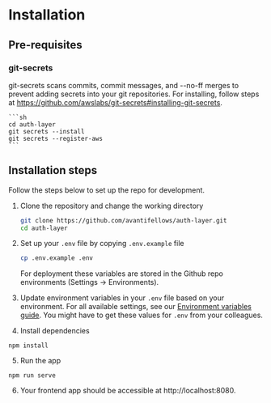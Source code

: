 # Installation

## Pre-requisites

### git-secrets
git-secrets scans commits, commit messages, and --no-ff merges to prevent adding secrets into your git repositories.
For installing, follow steps at https://github.com/awslabs/git-secrets#installing-git-secrets.

    ```sh
    cd auth-layer
    git secrets --install
    git secrets --register-aws
    ```

## Installation steps
Follow the steps below to set up the repo for development.
1. Clone the repository and change the working directory
    ```sh
    git clone https://github.com/avantifellows/auth-layer.git
    cd auth-layer
    ```

2. Set up your `.env` file by copying `.env.example` file
    ```sh
    cp .env.example .env
    ```

    For deployment these variables are stored in the Github repo environments (Settings -> Environments).

3. Update environment variables in your `.env` file based on your environment. For all available settings, see our [Environment variables guide](ENV.md). You might have to get these values for `.env` from your colleagues.

4. Install dependencies
```
npm install
```

5. Run the app
```
npm run serve
```

6. Your frontend app should be accessible at http://localhost:8080.
